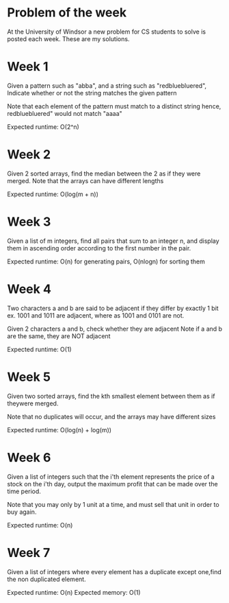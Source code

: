 Problem of the week
===============

At the University of Windsor a new problem for CS students to solve is posted each week.  These are my solutions.

Week 1
=======

Given a pattern such as "abba", and a string such as "redbluebluered",
Indicate whether or not the string matches the given pattern

Note that each element of the pattern must match to a distinct string hence, redbluebluered" would not match "aaaa"

Expected runtime: O(2^n)

Week 2
=======

Given 2 sorted arrays, find the median between the 2 as if they were merged.
Note that the arrays can have different lengths

Expected runtime: O(log(m + n))

Week 3
=======

Given a list of m integers, find all pairs that sum to an integer n, and display them in ascending order according to the first number in the pair.

Expected runtime: O(n) for generating pairs, O(nlogn) for sorting them

Week 4
======
Two characters a and b are said to be adjacent if they differ by exactly 1 bit
ex. 1001 and 1011 are adjacent, where as 1001 and 0101 are not.

Given 2 characters a and b, check whether they are adjacent
Note if a and b are the same, they are NOT adjacent

Expected runtime: O(1)

Week 5
======

Given two sorted arrays, find the kth smallest element between them as if theywere merged.
     
Note that no duplicates will occur, and the arrays may have different sizes
     
Expected runtime: O(log(n) + log(m))

Week 6
=======

Given a list of integers such that the i'th element represents the price of a stock on the i'th day, output the maximum profit that can be made over the time period.
     
Note that you may only by 1 unit at a time, and must sell that unit in order to buy again.
     
Expected runtime: O(n)

Week 7
======

Given a list of integers where every element has a duplicate except one,find the non duplicated element.
     
Expected runtime: O(n)
Expected memory:  O(1)
